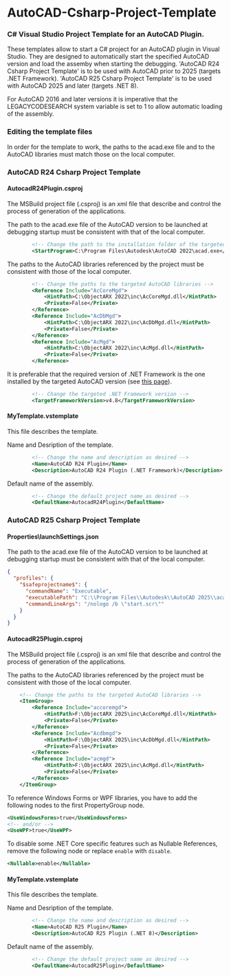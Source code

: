 # AutoCAD-Csharp-Project-Template
### C# Visual Studio Project Template for an AutoCAD Plugin.
These templates allow to start a C# project for an AutoCAD plugin in Visual Studio. They are designed to automatically start the specified AutoCAD version and load the assemby when starting the debugging.
'AutoCAD R24 Csharp Project Template' is to be used with AutoCAD prior to 2025 (targets .NET Framework).
'AutoCAD R25 Csharp Project Template' is to be used with AutoCAD 2025 and later (targets .NET 8).

For AutoCAD 2016 and later versions it is imperative that the LEGACYCODESEARCH system variable is set to 1 to allow automatic loading of the assembly. 

### Editing the template files
In order for the template to work, the paths to the acad.exe file and to the AutoCAD libraries must match those on the local computer.

### AutoCAD R24 Csharp Project Template

#### AutocadR24Plugin.csproj
The MSBuild project file (.csproj) is an xml file that describe and control the process of generation of the applications.

The path to the acad.exe file of the AutoCAD version to be launched at debugging startup must be consistent with that of the local computer.
```	xml
		<!-- Change the path to the installation folder of the targeted AutoCAD version -->
		<StartProgram>C:\Program Files\Autodesk\AutoCAD 2022\acad.exe</StartProgram>
```
The paths to the AutoCAD libraries referenced by the project must be consistent with those of the local computer.
``` xml
	    <!-- Change the paths to the targeted AutoCAD libraries -->
		<Reference Include="AcCoreMgd">
			<HintPath>C:\ObjectARX 2022\inc\AcCoreMgd.dll</HintPath>
			<Private>False</Private>
		</Reference>
		<Reference Include="AcDbMgd">
			<HintPath>C:\ObjectARX 2022\inc\AcDbMgd.dll</HintPath>
			<Private>False</Private>
		</Reference>
		<Reference Include="AcMgd">
			<HintPath>C:\ObjectARX 2022\inc\AcMgd.dll</HintPath>
			<Private>False</Private>
		</Reference>
```
It is preferable that the required version of .NET Framework is the one installed by the targeted AutoCAD version (see [this page](https://help.autodesk.com/view/OARX/2022/ENU/?guid=GUID-450FD531-B6F6-4BAE-9A8C-8230AAC48CB4)).
``` xml
		<!-- Change the targeted .NET Framework version -->
		<TargetFrameworkVersion>v4.8</TargetFrameworkVersion>
```
#### MyTemplate.vstemplate
This file describes the template.

Name and Desription of the template.
``` xml
		<!-- Change the name and description as desired -->
		<Name>AutoCAD R24 Plugin</Name>
		<Description>AutoCAD R24 Plugin (.NET Framework)</Description>
```
Default name of the assembly.
``` xml
		<!-- Change the default project name as desired -->
		<DefaultName>AutocadR24Plugin</DefaultName>
```

### AutoCAD R25 Csharp Project Template

#### Properties\launchSettings.json
The path to the acad.exe file of the AutoCAD version to be launched at debugging startup must be consistent with that of the local computer.
```	json
{
  "profiles": {
    "$safeprojectname$": {
      "commandName": "Executable",
      "executablePath": "C:\\Program Files\\Autodesk\\AutoCAD 2025\\acad.exe",
      "commandLineArgs": "/nologo /b \"start.scr\""
    }
  }
}
```

#### AutocadR25Plugin.csproj
The MSBuild project file (.csproj) is an xml file that describe and control the process of generation of the applications.

The paths to the AutoCAD libraries referenced by the project must be consistent with those of the local computer.
``` xml
	<!-- Change the paths to the targeted AutoCAD libraries -->
	<ItemGroup>
		<Reference Include="accoremgd">
			<HintPath>F:\ObjectARX 2025\inc\AcCoreMgd.dll</HintPath>
			<Private>False</Private>
		</Reference>
		<Reference Include="Acdbmgd">
			<HintPath>F:\ObjectARX 2025\inc\AcDbMgd.dll</HintPath>
			<Private>False</Private>
		</Reference>
		<Reference Include="acmgd">
			<HintPath>F:\ObjectARX 2025\inc\AcMgd.dll</HintPath>
			<Private>False</Private>
		</Reference>
	</ItemGroup>
```
To reference Windows Forms or WPF libraries, you have to add the following nodes to the first PropertyGroup node.
``` xml
<UseWindowsForms>true</UseWindowsForms>
<!-- and/or -->
<UseWPF>true</UseWPF>
```
To disable some .NET Core specific features such as Nullable References, remove the following node or replace `enable` with `disable`.
``` xml
<Nullable>enable</Nullable>
```

#### MyTemplate.vstemplate
This file describes the template.

Name and Desription of the template.
``` xml
		<!-- Change the name and description as desired -->
		<Name>AutoCAD R25 Plugin</Name>
		<Description>AutoCAD R25 Plugin (.NET 8)</Description>
```
Default name of the assembly.
``` xml
		<!-- Change the default project name as desired -->
		<DefaultName>AutocadR25Plugin</DefaultName>
```
